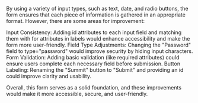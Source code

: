  By using a variety of input types, such as text, date, and radio buttons, the form ensures that each piece of information is gathered in an appropriate format.
 However, there are some areas for improvement:

Input Consistency: Adding id attributes to each input field and matching them with for attributes in labels would enhance accessibility and make the form more user-friendly.
Field Type Adjustments: Changing the "Password" field to type="password" would improve security by hiding input characters.
Form Validation: Adding basic validation (like required attributes) could ensure users complete each necessary field before submission.
Button Labeling: Renaming the "Summit" button to "Submit" and providing an id could improve clarity and usability.

Overall, this form serves as a solid foundation, and these improvements would make it more accessible, secure, and user-friendly.






